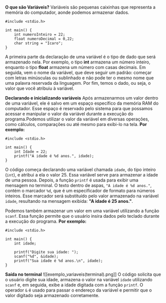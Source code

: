 **O que são Variáveis?**
	Variáveis são pequenas caixinhas que representa a memória do computador, aonde podemos armazenar dados.

```
#include <stdio.h>

int main() {
	int numeroInteiro = 22;
	float numeroDecimal = 0,22;
	char string = "Icaro";
}
```

A primeira parte da declaração de uma variável é o tipo de dado que será armazenado nela. Por exemplo, o tipo **int** armazena um número inteiro, enquanto o tipo **float** armazena um número com casas decimais. Em seguida, vem o nome da variável, que deve seguir um padrão: começar com letras minúsculas ou sublinhado e não pode ter o mesmo nome que uma palavra reservada da linguagem. Por fim, temos o dado, ou seja, o valor que você atribuiu à variável.

**Declarando e inicializando variáveis**
	Após armazenarmos um valor dentro de uma variável, ele é salvo em um espaço específico da memória RAM do computador. Esse espaço é reservado pelo sistema para que possamos acessar e manipular o valor da variável durante a execução do programa.Podemos utilizar o valor da variável em diversas operações, como cálculos, comparações ou até mesmo para exibi-lo na tela. **Por exemplo:**

```
#include <stdio.h>

int main() {
	int Idade = 22;
	printf("A idade é %d anos.", idade);
}
```

O código começa declarando uma variável chamada `idade`, do tipo inteiro (`int`), e atribui a ela o valor 25. Essa variável serve para armazenar a idade de uma pessoa. Depois, a função `printf` é usada para exibir uma mensagem no terminal. O texto dentro de aspas, `"A idade é %d anos."`, contém o marcador `%d`, que é um especificador de formato para números inteiros. Esse marcador será substituído pelo valor armazenado na variável `idade`, resultando na mensagem exibida: **"A idade é 25 anos."**.

Podemos também armazenar um valor em uma variável utilizando a função `scanf`. Essa função permite que o usuário insira dados pelo teclado durante a execução do programa. **Por exemplo:**

```
#include <stdio.h>

int main() {
	int idade; 

	printf("Digite sua idade: ");
	scanf("%d", &idade);
	printf("Sua idade é %d anos.\n", idade);
}
```
**Saída no terminal**
![[exemplo_variaveis(terminal).png]]
O código solicita que o usuário digite sua idade, armazena o valor na variável `idade` utilizando `scanf` e, em seguida, exibe a idade digitada com a função `printf`. O operador `&` é usado para passar o endereço da variável e permitir que o valor digitado seja armazenado corretamente.

